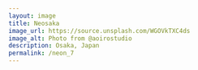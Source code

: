 ```yaml
---
layout: image
title: Neosaka
image_url: https://source.unsplash.com/WGOVkTXC4ds
image_alt: Photo from @aoirostudio
description: Osaka, Japan
permalink: /neon_7
---
```

